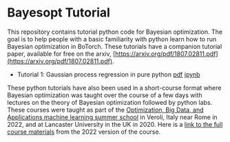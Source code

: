 # Bayesopt Tutorial

This repository contains tutorial python code for Bayesian optimization. The goal is to help people with a basic familiarity with python learn how to run Bayesian optimization in BoTorch. These tutorials have a companion tutorial paper, available for free on the arxiv, [https://arxiv.org/pdf/1807.02811.pdf](https://arxiv.org/pdf/1807.02811.pdf).

- Tutorial 1: Gaussian process regression in pure python [pdf](https://github.com/frazier-lab/bayesopt-tutorial/blob/main/tutorial1/Tutorial1_GP_Regression_in_Pure_Python.pdf) [ipynb](https://github.com/frazier-lab/bayesopt-tutorial/blob/main/tutorial1/Tutorial1_GP_Regression_in_Pure_Python.ipynb)

These python tutorials have also been used in a short-course format where Bayesian optimization was taught over the course of a few days with lectures on the theory of Bayesian optimization followed by python labs. These courses were taught as part of the [Optimization, Big Data, and Applications machine learning summer school](https://sites.google.com/diag.uniroma1.it/oba2022/) in Veroli, Italy near Rome in 2022, and at Lancaster University in the UK in 2020. Here is a [link to the full course materials](https://docs.google.com/document/d/1mFAa27I0kIeDQPnEXFmUC2qyhf1YO8AHOh-BAqF42oY/edit?usp=sharing) from the 2022 version of the course.
